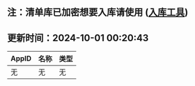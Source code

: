 ## 注：清单库已加密想要入库请使用 ([入库工具](https://github.com/BlankTMing/ManifestAutoUpdate/releases))

## 更新时间：2024-10-01 00:20:43
| AppID | 名称 | 类型  |
| :-------------------- | :----------------------------- | :----------- |
| 无 | 无 | 无 |
